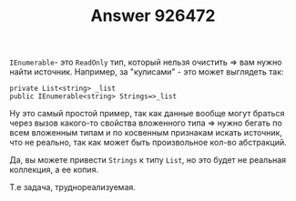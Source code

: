 ﻿---
title: "Answer 926472"
se.owner.user_id: 32793
se.owner.display_name: "iluxa1810"
se.owner.link: "https://ru.stackoverflow.com/users/32793/iluxa1810"
se.answer_id: 926472
se.question_id: 926467
se.post_type: answer
se.score: 5
se.is_accepted: False
---
<p><code>IEnumerable</code>- это <code>ReadOnly</code> тип, который нельзя очистить => вам нужно найти источник.
Например, за "кулисами" - это может выглядеть так:</p>

<pre><code>private List&lt;string&gt; _list
public IEnumerable&lt;string&gt; Strings=&gt;_list
</code></pre>

<p>Ну это самый простой пример, так как данные вообще могут браться через вызов какого-то свойства вложенного типа => нужно бегать по всем вложенным типам и по косвенным признакам искать источник, что не реально, так как может быть произвольное кол-во абстракций.</p>

<p>Да, вы можете привести <code>Strings</code> к типу <code>List</code>, но это будет не реальная коллекция, а ее копия.</p>

<p>Т.е задача, труднореализуемая.</p>
